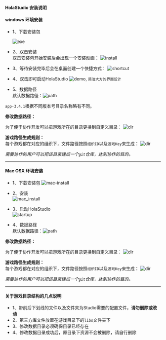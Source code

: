 #### HolaStudio 安装说明

#### windows 环境安装

+ 1、下载安装包  

  ![exe](http://7xsec6.com1.z0.glb.clouddn.com/%E6%8D%95%E8%8E%B78.PNG)

+ 2、双击安装  
双击安装包开始安装后会出现一个安装动画：
![install](http://7xsec6.com1.z0.glb.clouddn.com/install.png)

+ 3、等待安装完毕后会在桌面创建一个快捷方式：
![shortcut](http://7xsec6.com1.z0.glb.clouddn.com/%E6%8D%95%E8%8E%B7.PNG)

+ 4、双击即可启动HolaStudio
![demo](http://7xsec6.com1.z0.glb.clouddn.com/%E6%8D%95%E8%8E%B72.PNG), ``简洁大方的界面设计``

+ 5、数据路径  
默认数据路径：![path](http://7xsec6.com1.z0.glb.clouddn.com/%E6%8D%95%E8%8E%B74.PNG)

`app-3.4.1`根据不同版本号目录名称略有不同。

**修改数据路径：**

为了便于协作开发可以把游戏所在的目录更换到自定义目录：
![dir](http://7xsec6.com1.z0.glb.clouddn.com/%E6%8D%95%E8%8E%B75.PNG)

**游戏路径生成规则：**  
每个游戏都在对应的组织下，文件路径按照`组织ID`以及`游戏Key`来生成：
![dir](http://7xsec6.com1.z0.glb.clouddn.com/%E6%8D%95%E8%8E%B76.PNG)

*需要协作的用户可以把该目录建成一个`git`仓库，达到协作的目的。*

---  

#### Mac OSX 环境安装

+ 1、下载安装包
![mac-install](http://7xsec6.com1.z0.glb.clouddn.com/mdg.png)

+ 2、安装  
![mac_install](http://7xsec6.com1.z0.glb.clouddn.com/install2.png)

+ 3、启动HolaStudio  
![startup](http://7xsec6.com1.z0.glb.clouddn.com/start.png)

+ 4、数据路径  
默认数据路径：![path](http://7xsec6.com1.z0.glb.clouddn.com/path.png)

**修改数据路径：**

为了便于协作开发可以把游戏所在的目录更换到自定义目录：
![dir](http://7xsec6.com1.z0.glb.clouddn.com/%E6%8D%95%E8%8E%B75.PNG)

**游戏路径生成规则：**  
每个游戏都在对应的组织下，文件路径按照`组织ID`以及`游戏Key`来生成：
![dir](http://7xsec6.com1.z0.glb.clouddn.com/ins.png)


*需要协作的用户可以把该目录建成一个`git`仓库，达到协作的目的。*

---

#### 关于游戏目录结构的几点说明  
- 1、带前后下划线的文件以及文件夹为Studio需要的配置文件，**请勿删除或改动**  
- 2、第三方库文件放置在游戏目录下的`libs`文件夹下  
- 3、修改数据目录必须确保目录已经存在  
- 4、修改数据目录成功后，原目录下资源不会被删除，请自行删除  
